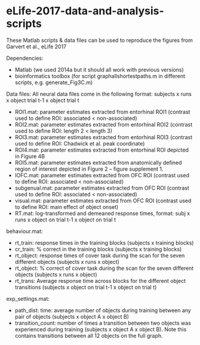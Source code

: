 # eLife-2017-data-and-analysis-scripts
These Matlab scripts &amp; data files can be used to reproduce the figures from Garvert et al., eLife 2017

Dependencies:
- Matlab (we used 2014a but it should all work with previous versions)
- bioinformatics toolbox (for script graphallshortestpaths.m in different scripts, e.g. generate_Fig3C.m)

Data files:
All neural data files come in the following format: subjects x runs x object trial t-1 x object trial t
- ROI1.mat: 
parameter estimates extracted from entorhinal ROI1 (contrast used to define ROI: associated < non-associated)
- ROI2.mat: 
parameter estimates extracted from entorhinal ROI2 (contrast used to define ROI: length 2 < length 3)
- ROI3.mat: 
parameter estimates extracted from entorhinal ROI3 (contrast used to define ROI: Chadwick et al. peak coordinate)
- ROI4.mat: 
parameter estimates extracted from entorhinal ROI depicted in Figure 4B
- ROI5.mat: 
parameter estimates extracted from anatomically defined region of interest depicted in Figure 2 – figure supplement 1.
- lOFC.mat: 
parameter estimates extracted from OFC ROI (contrast used to define ROI: associated < non-associated)
- subgenual.mat: 
parameter estimates extracted from OFC ROI (contrast used to define ROI: associated < non-associated)
- visual.mat: 
parameter estimates extracted from OFC ROI (contrast used to define ROI: main effect of object onset)
- RT.mat: 
log-transformed and demeaned response times, format: subj x runs x object on trial t-1 x object on trial t

behaviour.mat:
- rt_train: response times in the training blocks (subjects x training blocks)
- cr_train: % correct in the training blocks (subjects x training blocks)
- rt_object: response times of cover task during the scan for the seven different objects (subjects x runs x object)
- rt_object: % correct of cover task during the scan for the seven different objects (subjects x runs x object)
- rt_trans: Average response time across blocks for the different object transitions (subjects x object on trial t-1 x object on trial t)

exp_settings.mat:
- path_dist: time: average number of objects during training between any pair of objects (subjects x object A x object B)
- transition_count: number of times a transition between two objects was experienced during training (subjects x object A x object B). Note this contains transitions between all 12 objects on the full graph.
